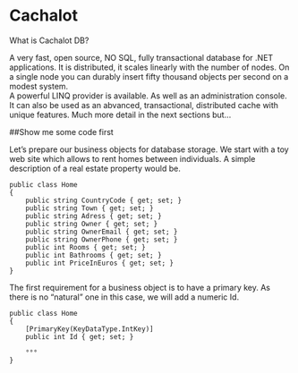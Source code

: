 # Cachalot
What is Cachalot DB?

A very fast, open source, NO SQL, fully transactional database for .NET applications.
It is distributed, it scales linearly with the number of nodes. On a single node you can durably insert fifty thousand objects per second on a modest system.  
A powerful LINQ provider is available. As well as an administration console.
It can also be used as an abvanced, transactional, distributed cache with unique features.
Much more detail in the next sections but…

##Show me some code first

Let’s prepare our business objects for database storage.
We start with a toy web site which allows to rent homes between individuals.
A simple description of a real estate property would be. 

```
public class Home
{
	public string CountryCode { get; set; }
	public string Town { get; set; }
	public string Adress { get; set; }
	public string Owner { get; set; }
	public string OwnerEmail { get; set; }
	public string OwnerPhone { get; set; }
	public int Rooms { get; set; }
	public int Bathrooms { get; set; }
	public int PriceInEuros { get; set; }
}
```


The first requirement for a business object is to have a primary key. As there is no “natural” one in this case, we will add a numeric Id.

```
public class Home
{
	[PrimaryKey(KeyDataType.IntKey)]
	public int Id { get; set; }

	°°°
}
```


